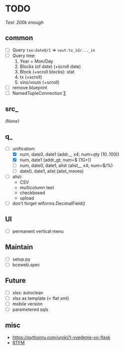 # TODO

*Test: 200k enough*

## common
- [ ] Query `txo:date0/1` &rArr; `vout:tx_id/..._in`
- [ ] Query tree:
  1. Year + Mon/Day
  1. Blocks (of date) (+scroll date)
  1. Block (+scroll blocks): stat
  1. tx (+scroll)
  1. vins/vouts (+scroll)
- [ ] remove blueprint
- [ ] NamedTupleConnection &sum;

## src_
*(None)*

## q_
- [ ] unification:
  - [x] num, date0, date1 (addr_*_* x4; num=qty (10..100))
  - [x] num, date1 (addr_gt; num=$ (1G+))
  - [ ] num, date0, date1, alist (alist_*_* x4; num=$/%)
  - [ ] date0, date1, alist (alist_moves)
- [ ] alist:
  - CSV
  - multicolumn text
  - checkboxed
  - upload
- [ ] don't forget wtforms.DecimalField()

## UI
- [ ] permanent vertical menu

## Maintain
- [ ] setup.py
- [ ] bceweb.spec

## Future
- [ ] xlsx: autoclean
- [ ] xlsx as template (&lt; flat xml)
- [ ] mobile version
- [ ] parametered sqls

## misc
- https://pythonru.com/uroki/1-vvedenie-vo-flask
- [RTFM](https://jinja.palletsprojects.com/en/3.0.x/templates/)
